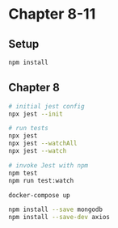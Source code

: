 # Chapter 8-11

## Setup

```bash
npm install
```

## Chapter 8

```bash
# initial jest config
npx jest --init

# run tests
npx jest
npx jest --watchAll
npx jest --watch
```

```bash
# invoke Jest with npm
npm test
npm run test:watch
```

```bash
docker-compose up

npm install --save mongodb
npm install --save-dev axios
```
